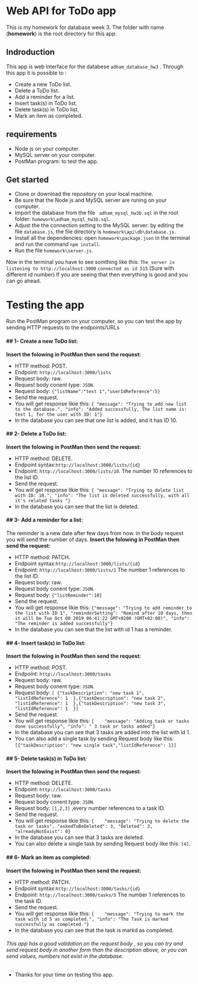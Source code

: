 # Web API for ToDo app
This is my homework for database week 3.
The folder with name (**homework**) is the root directory for this app.
## Indroduction
This app is web interface for the databese `adham_database_hw3` .
Through this app it is possible to :
- Create a new ToDo list.
- Delete a ToDo list.
- Add a reminder for a list.
- Insert task(s) in ToDo list.
- Delete task(s) in ToDo list.
- Mark an item as completed.
## requirements
-  Node js  on your computer.
- MySQL server on your computer.
- PostMan program: to test the app.
## Get started
- Clone or download the repository on your local machine.
- Be sure that the Node js and MySQL server are runing on your computer.
- Import the database from the file ` adham_mysql_hw3b.sql` in the root folder: `homework\adham_mysql_hw3b.sql`.
- Adjust the the connection setting to the MySQL server:  by editing the file  `database.js`, the file directory is  `homework\api\db\database.js`.
- Install all the dependencies: open `homework\package.json` in the terminal and run the command `npm install`.
- Run the file `homework\server.js`.

Now in the terminal  you have to see somthing like this:
 `The server is listening to http://localhost:3000`
`connected as id 515` (Sure with different id number)
If you are seeing that then everything is good and you can go ahead.
# Testing the app
Run the PostMan program on your computer, so you can test the app by sending HTTP requests to the endpoints/URLs
#### ## 1- Create a new ToDo list:
**Insert the folowing in PostMan then send the request:**
- HTTP method: POST.
- Endpoint: `http://localhost:3000/lists`
- Request body: raw.
- Request body conent type: `JSON`.
- Request body: `{"listName":"test 1","userIdReference":5}`
- Send the request.
- You will get response likie this:
 `{ "message": "Trying to add new list to the database.",
    "info": "Added successfully, The list name is: test 1, for the user with ID: 1"}`
- In the database you can see that one list is added, and it has ID 10.
#### ## 2- Delete a ToDo list:
**Insert the folowing in PostMan then send the request:**
- HTTP method: DELETE.
- Endpoint syntax:`http://localhost:3000/lists/{id}`
- Endpoint: `http://localhost:3000/lists/10`. The number 10 references to the list ID.
- Send the request.
- You will get response likie this:
 `{ "message": "Trying to delete list with ID: 10.",
    "info": "The list is deleted successfully, with all it's related tasks "}`
- In the database you can see that the list is deleted.
#### ## 3- Add a reminder for a list:
The reminder is a new date after few days from now. in the body request you will send the number of days.
**Insert the folowing in PostMan then send the request:**
- HTTP method: PATCH.
- Endpoint syntax:`http://localhost:3000/lists/{id}`
- Endpoint: `http://localhost:3000/lists/1` The number 1 references to the list ID.
- Request body: raw.
- Request body conent type: `JSON`.
- Request body: `{"listReminder":10}`
- Send the request.
- You will get response likie this:
 `{"message": "Trying to add reminder to the list with ID 1",
    "reminderSetting": "Remind after 10 days, then it will be Tue Oct 08 2019 06:41:22 GMT+0200 (GMT+02:00)",
    "info": "The reminder is added successfully"}`
- In the database you can see that the list with id 1 has a reminder.
#### ## 4- Insert task(s) in ToDo list:
**Insert the folowing in PostMan then send the request:**
- HTTP method: POST.
- Endpoint: `http://localhost:3000/tasks`
- Request body: raw.
- Request body conent type: `JSON`.
- Request body:
`[ {"taskDescription": "new task 1", "listIdReference": 1  },{"taskDescription": "new task 2", "listIdReference": 1  },{"taskDescription": "new task 3", "listIdReference": 1  }]`
- Send the request.
- You will get response likie this:
 `{    "message": "Adding task or tasks done successfully",
    "info": " 3 task or tasks added"}`
- In the database you can see that 3 tasks are added into the list with id 1.
-  You can also add a single task by sending Request body like this:
`[{"taskDescription": "new single task","listIdReference": 1}]`
#### ## 5- Delete task(s) in ToDo list:
**Insert the folowing in PostMan then send the request:**
- HTTP method: DELETE.
- Endpoint: `http://localhost:3000/tasks`
- Request body: raw.
- Request body conent type: `JSON`.
- Request body: `[1,2,3]` ,every number references to a task ID.
- Send the request.
- You will get response likie this:
 `{    "message": "Trying to delete the task or tasks",
    "askedToBeDeleted": 3,
    "Deleted": 3,
    "alreadyNotExist": 0}`
- In the database you can see that 3 tasks are deleted.
-  You can also delete a single task by sending Request body like this:
`[4]`.
#### ## 6- Mark an item as completed:
**Insert the folowing in PostMan then send the request:**
- HTTP method: PATCH.
- Endpoint syntax:`http://localhost:3000/tasks/{id}`
- Endpoint: `http://localhost:3000/tasks/5` The number 1 references to the task ID.
- Send the request.
- You will get response likie this:
 `{    "message": "Trying to mark the task with id 5 as completed.",
    "info": "The Task is marked successfully as completed."}`
- In the database you can see that the task is markd as completed.


###### *This app has a good validation on the request body , so you can try and send request body in another form than the description above, or you can send values, numbers not exist in the database.*

- Thanks for your time on testing this app.


